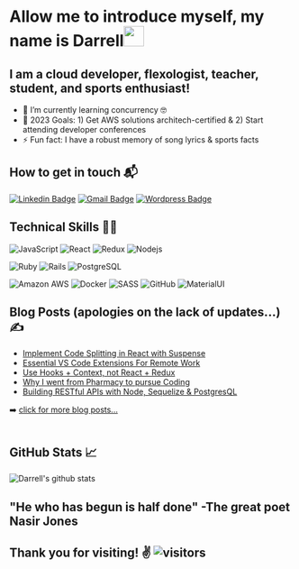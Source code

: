 # Allow me to introduce myself, my name is Darrell<img src="https://raw.githubusercontent.com/aemmadi/aemmadi/master/wave.gif" width="36px">

## I am a cloud developer, flexologist, teacher, student, and sports enthusiast!

- :book: I’m currently learning concurrency 🤓
- :dart: 2023 Goals: 1) Get AWS solutions architech-certified & 2) Start attending developer conferences
- ⚡ Fun fact: I have a robust memory of song lyrics & sports facts<br />


## How to get in touch 📬
[![Linkedin Badge](https://img.shields.io/badge/-Tien_Phan-blue?style=flat-square&logo=Linkedin&logoColor=white&link=https://www.linkedin.com/in/tien-phan-dc/)](https://www.linkedin.com/in/darrell-humphries-26740662/)
[![Gmail Badge](https://img.shields.io/badge/-TienPhan.Dev@gmail.com-c14438?style=flat-square&logo=Gmail&logoColor=white&link=mailto:TienPhan.Dev@gmail.com)](mailto:Darrell.MultiCloud@gmail.com)
[![Wordpress Badge](https://img.shields.io/badge/Blog-Medicine2Code-blue)](https://)
<br />

## Technical Skills 👨‍💻
![JavaScript](https://img.shields.io/badge/javascript%20-%23323330.svg?&style=for-the-badge&logo=javascript&logoColor=%23F7DF1E)
![React](https://img.shields.io/badge/react%20-%2320232a.svg?&style=for-the-badge&logo=react&logoColor=%2361DAFB)
![Redux](https://img.shields.io/badge/redux%20-%23593d88.svg?&style=for-the-badge&logo=redux&logoColor=white")
![Nodejs](https://img.shields.io/badge/node.js%20-%2343853D.svg?&style=for-the-badge&logo=node.js&logoColor=white)

![Ruby](https://img.shields.io/badge/ruby-%23CC342D.svg?&style=for-the-badge&logo=ruby&logoColor=white)
![Rails](https://img.shields.io/badge/rails%20-%23CC0000.svg?&style=for-the-badge&logo=ruby-on-rails&logoColor=white)
![PostgreSQL](https://img.shields.io/badge/postgres-%23316192.svg?&style=for-the-badge&logo=postgresql&logoColor=white)

![Amazon AWS](https://img.shields.io/badge/AWS%20-%23FF9900.svg?&style=for-the-badge&logo=amazon-aws&logoColor=white)
![Docker](https://img.shields.io/badge/docker%20-%231572B6.svg?&style=for-the-badge&logo=docker&logoColor=white)
![SASS](https://img.shields.io/badge/SASS%20-hotpink.svg?&style=for-the-badge&logo=SASS&logoColor=white)
![GitHub](https://img.shields.io/badge/github%20-%23121011.svg?&style=for-the-badge&logo=github&logoColor=white)
![MaterialUI](https://img.shields.io/badge/material%20ui%20-%230081CB.svg?&style=for-the-badge&logo=material-ui&logoColor=white)

## Blog Posts (apologies on the lack of updates...) &#x270d; 

<!-- BLOG-POST-LIST:START -->
- [Implement Code Splitting in React with Suspense](https://www.medicine2code.com/posts/implement-code-splitting-in-react-with-suspense)
- [Essential VS Code Extensions For Remote Work](https://www.medicine2code.com/posts/essential-vs-code-extensions-for-remote-work)
- [Use Hooks + Context, not React + Redux](https://www.medicine2code.com/posts/how-to-manage-state-in-react)
- [Why I went from Pharmacy to pursue Coding](https://www.medicine2code.com/posts/why-i-went-from-pharmacy-to-coding)
- [Building RESTful APIs with Node, Sequelize & PostgresQL](https://www.medicine2code.com/posts/building-restful-apis-with-node-sequelize-and-postgresql)
<!-- BLOG-POST-LIST:END -->

➡️ [click for more blog posts...](https://medicine2code.com)
<br />
<br />

## GitHub Stats &#x1f4c8; 
![Darrell's github stats](https://github-readme-stats.vercel.app/api?username=tienphandev&show_icons=true&theme=dracula)

## "He who has begun is half done" -The great poet Nasir Jones
## Thank you for visiting! ✌ ![visitors](https://visitor-badge.glitch.me/badge?page_id=tienphandev.visitor-badge)
